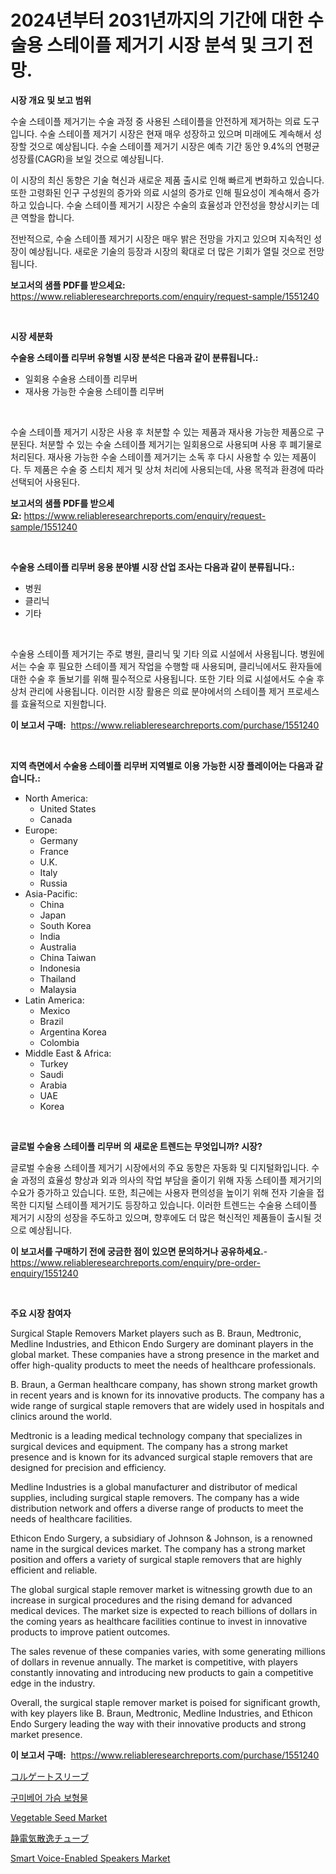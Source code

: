 <p><h1>2024년부터 2031년까지의 기간에 대한 수술용 스테이플 제거기 시장 분석 및 크기 전망.</h1></p><p><strong>시장 개요 및 보고 범위</strong></p>
<p><p>수술 스테이플 제거기는 수술 과정 중 사용된 스테이플을 안전하게 제거하는 의료 도구입니다. 수술 스테이플 제거기 시장은 현재 매우 성장하고 있으며 미래에도 계속해서 성장할 것으로 예상됩니다. 수술 스테이플 제거기 시장은 예측 기간 동안 9.4%의 연평균 성장률(CAGR)을 보일 것으로 예상됩니다.</p><p>이 시장의 최신 동향은 기술 혁신과 새로운 제품 출시로 인해 빠르게 변화하고 있습니다. 또한 고령화된 인구 구성원의 증가와 의료 시설의 증가로 인해 필요성이 계속해서 증가하고 있습니다. 수술 스테이플 제거기 시장은 수술의 효율성과 안전성을 향상시키는 데 큰 역할을 합니다.</p><p>전반적으로, 수술 스테이플 제거기 시장은 매우 밝은 전망을 가지고 있으며 지속적인 성장이 예상됩니다. 새로운 기술의 등장과 시장의 확대로 더 많은 기회가 열릴 것으로 전망됩니다.</p></p>
<p><strong>보고서의 샘플 PDF를 받으세요:</strong> <a href="https://www.reliableresearchreports.com/enquiry/request-sample/1551240">https://www.reliableresearchreports.com/enquiry/request-sample/1551240</a></p>
<p>&nbsp;</p>
<p><strong>시장 세분화</strong></p>
<p><strong>수술용 스테이플 리무버 유형별 시장 분석은 다음과 같이 분류됩니다.:</strong></p>
<p><ul><li>일회용 수술용 스테이플 리무버</li><li>재사용 가능한 수술용 스테이플 리무버</li></ul></p>
<p>&nbsp;</p>
<p><p>수술 스테이플 제거기 시장은 사용 후 처분할 수 있는 제품과 재사용 가능한 제품으로 구분된다. 처분할 수 있는 수술 스테이플 제거기는 일회용으로 사용되며 사용 후 폐기물로 처리된다. 재사용 가능한 수술 스테이플 제거기는 소독 후 다시 사용할 수 있는 제품이다. 두 제품은 수술 중 스티치 제거 및 상처 처리에 사용되는데, 사용 목적과 환경에 따라 선택되어 사용된다.</p></p>
<p><strong>보고서의 샘플 PDF를 받으세요:</strong>&nbsp;<a href="https://www.reliableresearchreports.com/enquiry/request-sample/1551240">https://www.reliableresearchreports.com/enquiry/request-sample/1551240</a></p>
<p>&nbsp;</p>
<p><strong> 수술용 스테이플 리무버 응용 분야별 시장 산업 조사는 다음과 같이 분류됩니다.:</strong></p>
<p><ul><li>병원</li><li>클리닉</li><li>기타</li></ul></p>
<p>&nbsp;</p>
<p><p>수술용 스테이플 제거기는 주로 병원, 클리닉 및 기타 의료 시설에서 사용됩니다. 병원에서는 수술 후 필요한 스테이플 제거 작업을 수행할 때 사용되며, 클리닉에서도 환자들에 대한 수술 후 돌보기를 위해 필수적으로 사용됩니다. 또한 기타 의료 시설에서도 수술 후 상처 관리에 사용됩니다. 이러한 시장 활용은 의료 분야에서의 스테이플 제거 프로세스를 효율적으로 지원합니다.</p></p>
<p><strong>이 보고서 구매:</strong>&nbsp; <a href="https://www.reliableresearchreports.com/purchase/1551240">https://www.reliableresearchreports.com/purchase/1551240</a></p>
<p>&nbsp;</p>
<p><strong>지역 측면에서 수술용 스테이플 리무버 지역별로 이용 가능한 시장 플레이어는 다음과 같습니다.:</strong></p>
<p><ul>
    <li>
        North America:
        <ul>
            <li>United States</li>
            <li>Canada</li>
        </ul>
    </li>
    <li>
        Europe:
        <ul>
            <li>Germany</li>
            <li>France</li>
            <li>U.K.</li>
            <li>Italy</li>
            <li>Russia</li>
        </ul>
    </li>
    <li>
        Asia-Pacific:
        <ul>
            <li>China</li>
            <li>Japan</li>
            <li>South Korea</li>
            <li>India</li>
            <li>Australia</li>
            <li>China Taiwan</li>
            <li>Indonesia</li>
            <li>Thailand</li>
            <li>Malaysia</li>
        </ul>
    </li>
    <li>
        Latin America:
        <ul>
            <li>Mexico</li>
            <li>Brazil</li>
            <li>Argentina Korea</li>
            <li>Colombia</li>
        </ul>
    </li>
    <li>
        Middle East & Africa:
        <ul>
            <li>Turkey</li>
            <li>Saudi</li>
            <li>Arabia</li>
            <li>UAE</li>
            <li>Korea</li>
        </ul>
    </li>
    </ul></p>
<p>&nbsp;</p>
<p><strong>글로벌 수술용 스테이플 리무버 의 새로운 트렌드는 무엇입니까? 시장?</strong></p>
<p><p>글로벌 수술용 스테이플 제거기 시장에서의 주요 동향은 자동화 및 디지털화입니다. 수술 과정의 효율성 향상과 외과 의사의 작업 부담을 줄이기 위해 자동 스테이플 제거기의 수요가 증가하고 있습니다. 또한, 최근에는 사용자 편의성을 높이기 위해 전자 기술을 접목한 디지털 스테이플 제거기도 등장하고 있습니다. 이러한 트렌드는 수술용 스테이플 제거기 시장의 성장을 주도하고 있으며, 향후에도 더 많은 혁신적인 제품들이 출시될 것으로 예상됩니다.</p></p>
<p><strong>이 보고서를 구매하기 전에 궁금한 점이 있으면 문의하거나 공유하세요.</strong>- <a href="https://www.reliableresearchreports.com/enquiry/pre-order-enquiry/1551240">https://www.reliableresearchreports.com/enquiry/pre-order-enquiry/1551240</a></p>
<p>&nbsp;</p>
<p><strong>주요 시장 참여자</strong></p>
<p><p>Surgical Staple Removers Market players such as B. Braun, Medtronic, Medline Industries, and Ethicon Endo Surgery are dominant players in the global market. These companies have a strong presence in the market and offer high-quality products to meet the needs of healthcare professionals.</p><p>B. Braun, a German healthcare company, has shown strong market growth in recent years and is known for its innovative products. The company has a wide range of surgical staple removers that are widely used in hospitals and clinics around the world.</p><p>Medtronic is a leading medical technology company that specializes in surgical devices and equipment. The company has a strong market presence and is known for its advanced surgical staple removers that are designed for precision and efficiency.</p><p>Medline Industries is a global manufacturer and distributor of medical supplies, including surgical staple removers. The company has a wide distribution network and offers a diverse range of products to meet the needs of healthcare facilities.</p><p>Ethicon Endo Surgery, a subsidiary of Johnson & Johnson, is a renowned name in the surgical devices market. The company has a strong market position and offers a variety of surgical staple removers that are highly efficient and reliable.</p><p>The global surgical staple remover market is witnessing growth due to an increase in surgical procedures and the rising demand for advanced medical devices. The market size is expected to reach billions of dollars in the coming years as healthcare facilities continue to invest in innovative products to improve patient outcomes.</p><p>The sales revenue of these companies varies, with some generating millions of dollars in revenue annually. The market is competitive, with players constantly innovating and introducing new products to gain a competitive edge in the industry. </p><p>Overall, the surgical staple remover market is poised for significant growth, with key players like B. Braun, Medtronic, Medline Industries, and Ethicon Endo Surgery leading the way with their innovative products and strong market presence.</p></p>
<p><strong>이 보고서 구매:</strong>&nbsp;&nbsp;<a href="https://www.reliableresearchreports.com/purchase/1551240">https://www.reliableresearchreports.com/purchase/1551240</a></p>
<p><p><a href="https://github.com/mcbeesbxa270/Market-Research-Report-List-1/blob/main/10224317548.md">コルゲートスリーブ</a></p><p><a href="https://github.com/darrellockm3ytan895656/Market-Research-Report-List-1/blob/main/44848516718.md">구미베어 가슴 보형물</a></p><p><a href="https://issuu.com/reportprime-2/docs/vegetable-seed-market-size-2030.pptx">Vegetable Seed Market</a></p><p><a href="https://github.com/EmoryYundt1935/Market-Research-Report-List-1/blob/main/63470437549.md">静電気散逸チューブ</a></p><p><a href="https://github.com/juancolorado15/Market-Research-Report-List-2/blob/main/smart-voice-enabled-speakers-market.md">Smart Voice-Enabled Speakers Market</a></p></p>
